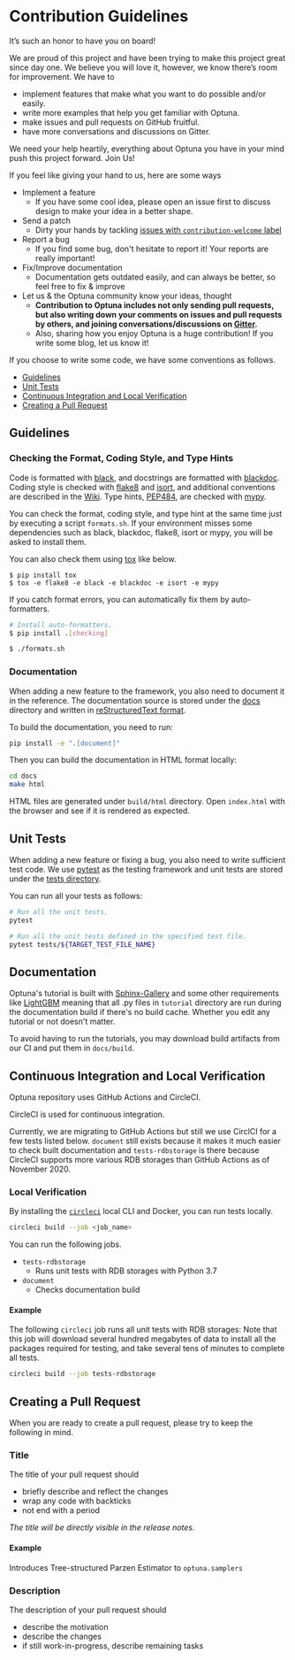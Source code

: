 # Contribution Guidelines

It’s such an honor to have you on board!

We are proud of this project and have been trying to make this project great since day one.
We believe you will love it, however, we know there’s room for improvement.
We have to
- implement features that make what you want to do possible and/or easily.
- write more examples that help you get familiar with Optuna.
- make issues and pull requests on GitHub fruitful.
- have more conversations and discussions on Gitter.

We need your help heartily, everything about Optuna you have in your mind push this project forward.
Join Us!

If you feel like giving your hand to us, here are some ways
- Implement a feature
    - If you have some cool idea, please open an issue first to discuss design to make your idea in a better shape.
- Send a patch
    - Dirty your hands by tackling [issues with `contribution-welcome` label](https://github.com/optuna/optuna/issues?q=is%3Aissue+is%3Aopen+label%3Acontribution-welcome)
- Report a bug
    - If you find some bug, don't hesitate to report it! Your reports are really important!
- Fix/Improve documentation
    - Documentation gets outdated easily, and can always be better, so feel free to fix & improve
- Let us & the Optuna community know your ideas, thought
    - __Contribution to Optuna includes not only sending pull requests, but also writing down your comments on issues and pull requests by others, and joining conversations/discussions on [Gitter](https://gitter.im/optuna/optuna).__
    - Also, sharing how you enjoy Optuna is a huge contribution! If you write some blog, let us know it!

If you choose to write some code, we have some conventions as follows.

- [Guidelines](#guidelines)
- [Unit Tests](#unit-tests)
- [Continuous Integration and Local Verification](#continuous-integration-and-local-verification)
- [Creating a Pull Request](#creating-a-pull-request)

## Guidelines

### Checking the Format, Coding Style, and Type Hints

Code is formatted with [black](https://github.com/psf/black),
and docstrings are formatted with [blackdoc](https://github.com/keewis/blackdoc).
Coding style is checked with [flake8](http://flake8.pycqa.org) and [isort](https://pycqa.github.io/isort/),
and additional conventions are described in the [Wiki](https://github.com/optuna/optuna/wiki/Coding-Style-Conventions).
Type hints, [PEP484](https://www.python.org/dev/peps/pep-0484/), are checked with [mypy](http://mypy-lang.org/).

You can check the format, coding style, and type hint at the same time just by executing a script `formats.sh`.
If your environment misses some dependencies such as black, blackdoc, flake8, isort or mypy,
you will be asked to install them.

You can also check them using [tox](https://tox.readthedocs.io/en/latest/) like below.

```
$ pip install tox
$ tox -e flake8 -e black -e blackdoc -e isort -e mypy
```

If you catch format errors, you can automatically fix them by auto-formatters.

```bash
# Install auto-formatters.
$ pip install .[checking]

$ ./formats.sh 
```

### Documentation

When adding a new feature to the framework, you also need to document it in the reference.
The documentation source is stored under the [docs](./docs) directory and written in [reStructuredText format](http://www.sphinx-doc.org/en/master/usage/restructuredtext/index.html).

To build the documentation, you need to run:

```bash
pip install -e ".[document]"
```

Then you can build the documentation in HTML format locally:

```bash
cd docs
make html
```

HTML files are generated under `build/html` directory. Open `index.html` with the browser and see
if it is rendered as expected.

## Unit Tests

When adding a new feature or fixing a bug, you also need to write sufficient test code.
We use [pytest](https://pytest.org/) as the testing framework and
unit tests are stored under the [tests directory](./tests).

You can run all your tests as follows:

```bash
# Run all the unit tests.
pytest

# Run all the unit tests defined in the specified test file.
pytest tests/${TARGET_TEST_FILE_NAME}
```

## Documentation
Optuna's tutorial is built with [Sphinx-Gallery](https://sphinx-gallery.github.io/stable/index.html) and
some other requirements like [LightGBM](https://github.com/microsoft/LightGBM) meaning that
all .py files in `tutorial` directory are run during the documentation build if there's no build cache.
Whether you edit any tutorial or not doesn't matter.

To avoid having to run the tutorials, you may download build artifacts from our CI and put them in `docs/build`.

## Continuous Integration and Local Verification

Optuna repository uses GitHub Actions and CircleCI.

CircleCI is used for continuous integration.

Currently, we are migrating to GitHub Actions but still we use CirclCI for a few tests listed below.
`document` still exists because it makes it much easier to check built documentation and `tests-rdbstorage`
is there because CircleCI supports more various RDB storages than GitHub Actions as of November 2020.

### Local Verification

By installing the [`circleci`](https://circleci.com/docs/2.0/local-cli/) local CLI and Docker, you can run tests locally.

```bash
circleci build --job <job_name>
```

You can run the following jobs.

- `tests-rdbstorage`
  - Runs unit tests with RDB storages with Python 3.7
- `document`
  - Checks documentation build

#### Example

The following `circleci` job runs all unit tests with RDB storages:
Note that this job will download several hundred megabytes of data to install all the packages required for testing, and take several tens of minutes to complete all tests.

```bash
circleci build --job tests-rdbstorage
```

## Creating a Pull Request

When you are ready to create a pull request, please try to keep the following in mind.

### Title

The title of your pull request should

- briefly describe and reflect the changes
- wrap any code with backticks
- not end with a period

*The title will be directly visible in the release notes.*

#### Example

Introduces Tree-structured Parzen Estimator to `optuna.samplers`

### Description

The description of your pull request should

- describe the motivation
- describe the changes
- if still work-in-progress, describe remaining tasks
